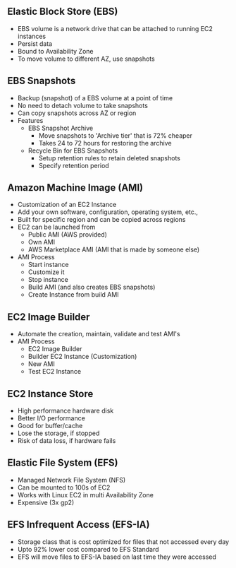 ## Elastic Block Store (EBS)
- EBS volume is a network drive that can be attached to running EC2 instances
- Persist data
- Bound to Availability Zone
- To move volume to different AZ, use snapshots
  
## EBS Snapshots
- Backup (snapshot) of a EBS volume at a point of time
- No need to detach volume to take snapshots
- Can copy snapshots across AZ or region
- Features
  - EBS Snapshot Archive
    - Move snapshots to 'Archive tier' that is 72% cheaper
    - Takes 24 to 72 hours for restoring the archive
  - Recycle Bin for EBS Snapshots
    - Setup retention rules to retain deleted snapshots
    - Specify retention period

## Amazon Machine Image (AMI) 
- Customization of an EC2 Instance
- Add your own software, configuration, operating system, etc.,
- Built for specific region and can be copied across regions
- EC2 can be launched from
  - Public AMI (AWS provided)
  - Own AMI
  - AWS Marketplace AMI (AMI that is made by someone else)
- AMI Process
  - Start instance
  - Customize it
  - Stop instance
  - Build AMI (and also creates EBS snapshots)
  - Create Instance from build AMI

## EC2 Image Builder
- Automate the creation, maintain, validate and test AMI's
- AMI Process
  - EC2 Image Builder 
  - Builder EC2 Instance (Customization)
  - New AMI
  - Test EC2 Instance

## EC2 Instance Store
- High performance hardware disk
- Better I/O performance
- Good for buffer/cache
- Lose the storage, if stopped
- Risk of data loss, if hardware fails

## Elastic File System (EFS)
- Managed Network File System (NFS)
- Can be mounted to 100s of EC2
- Works with Linux EC2 in multi Availability Zone
- Expensive (3x gp2)

## EFS Infrequent Access (EFS-IA)
- Storage class that is cost optimized for files that not accessed every day
- Upto 92% lower cost compared to EFS Standard
- EFS will move files to EFS-IA based on last time they were accessed

